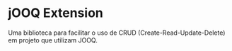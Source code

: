 # jOOQ Extension
Uma biblioteca para facilitar o uso de CRUD (Create-Read-Update-Delete) em projeto que utilizam JOOQ.
